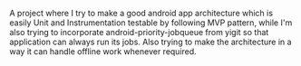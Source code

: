 A project where I try to make a good android app architecture which is easily Unit and Instrumentation testable by following MVP
pattern, while I'm also trying to incorporate android-priority-jobqueue from yigit so that application can always run its jobs.
Also trying to make the architecture in a way it can handle offline work whenever required.

